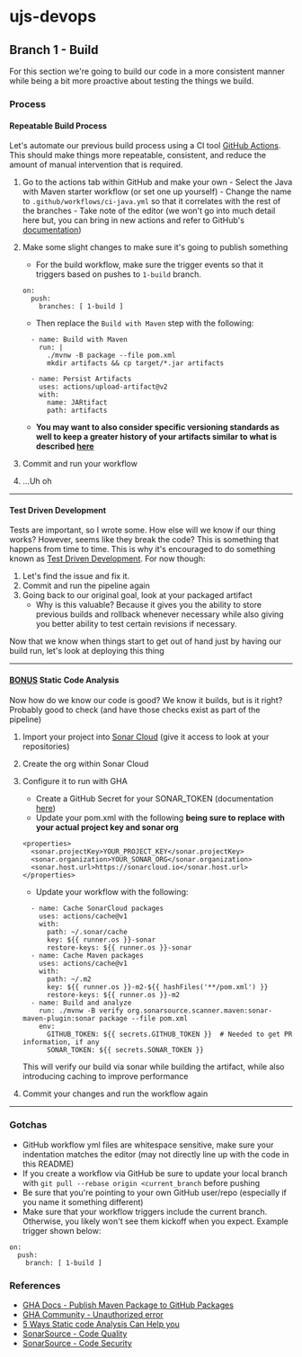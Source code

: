 # ujs-devops

## Branch 1 - Build
For this section we're going to build our code in a more consistent manner while being a bit more proactive about testing
the things we build.

### Process

#### Repeatable Build Process

Let's automate our previous build process using a CI tool [GitHub Actions](https://docs.github.com/en/actions). This should
make things more repeatable, consistent, and reduce the amount of manual intervention that is required.

1. Go to the actions tab within GitHub and make your own
        - Select the Java with Maven starter workflow (or set one up yourself)
        - Change the name to `.github/workflows/ci-java.yml` so that it correlates with the rest of the branches
        - Take note of the editor (we won't go into much detail here but, you can bring in new actions and refer to GitHub's
        [documentation](https://github.blog/2019-10-01-new-workflow-editor-for-github-actions/))
1. Make some slight changes to make sure it's going to publish something
    - For the build workflow, make sure the trigger events so that it triggers based on pushes to `1-build` 
    branch.
    ```
    on:
      push:
        branches: [ 1-build ]        
    ```
    - Then replace the `Build with Maven` step with the following:
    ```
      - name: Build with Maven
        run: |
          ./mvnw -B package --file pom.xml
          mkdir artifacts && cp target/*.jar artifacts

      - name: Persist Artifacts
        uses: actions/upload-artifact@v2
        with:
          name: JARtifact
          path: artifacts

    ```
    - **You may want to also consider specific versioning standards as well to keep a greater history of your artifacts similar
to what is described [here](https://medium.com/@wakingrufus/semantic-versioning-96cff0830736)**

1. Commit and run your workflow
1. ...Uh oh

---

#### Test Driven Development

Tests are important, so I wrote some. How else will we know if our thing works? However, seems like they break the code?
This is something that happens from time to time. This is why it's encouraged to do something known as
[Test Driven Development](https://en.wikipedia.org/wiki/Test-driven_development). For now though:

1. Let's find the issue and fix it.
1. Commit and run the pipeline again
1. Going back to our original goal, look at your packaged artifact
    - Why is this valuable? Because it gives you the ability to store previous builds and rollback whenever necessary
    while also giving you better ability to test certain revisions if necessary.
    
Now that we know when things start to get out of hand just by having our build run, let's look at deploying this thing

---

#### <ins>**BONUS**</ins> Static Code Analysis

Now how do we know our code is good? We know it builds, but is it right? Probably good to check (and have those checks
exist as part of the pipeline)

1. Import your project into [Sonar Cloud](https://sonarcloud.io/github?gads_campaign=North-America-SonarCloud&gads_ad_group=SC-GitHub&gads_keyword=sonarcloud%20github&gclid=CjwKCAjwqIiFBhAHEiwANg9szvr0JVWzwaxeu1lbtrLEDAFvvZLF8WabyTrzSvdddV4Whq81Hvaz6BoCcj8QAvD_BwE)
(give it access to look at your repositories)
1. Create the org within Sonar Cloud
1. Configure it to run with GHA
    - Create a GitHub Secret for your SONAR_TOKEN (documentation [here](https://docs.github.com/en/actions/reference/encrypted-secrets#creating-encrypted-secrets-for-a-repository))
    - Update your pom.xml with the following **being sure to replace with your actual project key and sonar org**
    ```
    <properties>
      <sonar.projectKey>YOUR_PROJECT_KEY</sonar.projectKey>
      <sonar.organization>YOUR_SONAR_ORG</sonar.organization>
      <sonar.host.url>https://sonarcloud.io</sonar.host.url>
    </properties>
    ```

    - Update your workflow with the following: 
    ```
      - name: Cache SonarCloud packages
        uses: actions/cache@v1
        with:
          path: ~/.sonar/cache
          key: ${{ runner.os }}-sonar
          restore-keys: ${{ runner.os }}-sonar
      - name: Cache Maven packages
        uses: actions/cache@v1
        with:
          path: ~/.m2
          key: ${{ runner.os }}-m2-${{ hashFiles('**/pom.xml') }}
          restore-keys: ${{ runner.os }}-m2
      - name: Build and analyze
        run: ./mvnw -B verify org.sonarsource.scanner.maven:sonar-maven-plugin:sonar package --file pom.xml
        env:
          GITHUB_TOKEN: ${{ secrets.GITHUB_TOKEN }}  # Needed to get PR information, if any
          SONAR_TOKEN: ${{ secrets.SONAR_TOKEN }}
     ```
    This will verify our build via sonar while building the artifact, while also introducing caching to improve performance

1. Commit your changes and run the workflow again

---

### Gotchas
- GitHub workflow yml files are whitespace sensitive, make sure your indentation matches the editor (may not directly 
line up with the code in this README)
- If you create a workflow via GitHub be sure to update your local branch with `git pull --rebase origin <current_branch`
before pushing
- Be sure that you're pointing to your own GitHub user/repo (especially if you name it something different)
- Make sure that your workflow triggers include the current branch. Otherwise, you likely won't see them kickoff
when you expect. Example trigger shown below:
```
on:
  push:
    branch: [ 1-build ]
```

### References

- [GHA Docs - Publish Maven Package to GitHub Packages](https://docs.github.com/en/actions/guides/publishing-java-packages-with-maven)
- [GHA Community - Unauthorized error](https://github.community/t/deploying-to-github-packages-from-github-actions-returns-unauthorized-error/18156)
- [5 Ways Static code Analysis Can Help you](https://sdtimes.com/test/5-ways-static-code-analysis-can-save-you/)
- [SonarSource - Code Quality](https://www.sonarsource.com/why-us/code-quality/)
- [SonarSource - Code Security](https://www.sonarsource.com/why-us/code-security/)
